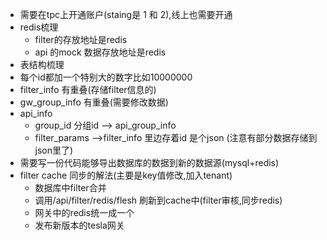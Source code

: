+ 需要在tpc上开通账户(staing是 1 和 2),线上也需要开通
+ redis梳理
    + filter的存放地址是redis
    + api 的mock 数据存放地址是redis
+ 表结构梳理
+ 每个id都加一个特别大的数字比如10000000
+ filter_info 有重叠(存储filter信息的)
+ gw_group_info 有重叠(需要修改数据)
+ api_info
    + group_id 分组id --> api_group_info
    + filter_params -->filter_info 里边存着id 是个json  (注意有部分数据存储到json里了)
+ 需要写一份代码能够导出数据库的数据到新的数据源(mysql+redis)
+ filter cache 同步的解法(主要是key值修改,加入tenant)
    + 数据库中filter合并
    + 调用/api/filter/redis/flesh 刷新到cache中(filter审核,同步redis)
    + 网关中的redis统一成一个
    + 发布新版本的tesla网关